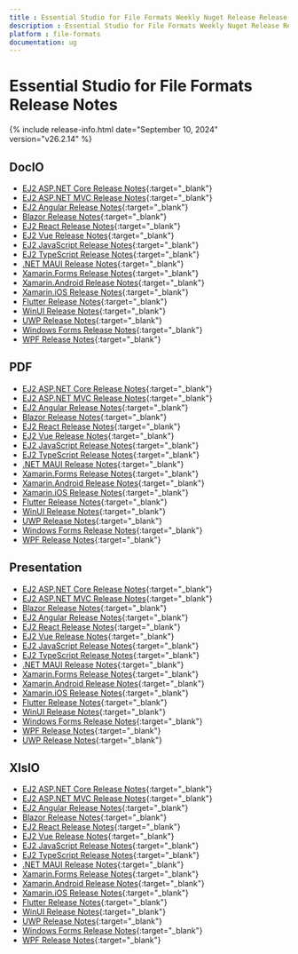 ```yaml
---
title : Essential Studio for File Formats Weekly Nuget Release Release Notes  
description : Essential Studio for File Formats Weekly Nuget Release Release Notes  
platform : file-formats
documentation: ug
---
```


# Essential Studio for File Formats  Release Notes  

{% include release-info.html date="September 10, 2024" version="v26.2.14" %} 




## DocIO

* [EJ2 ASP.NET Core Release Notes](https://ej2.syncfusion.com/aspnetcore/documentation/release-notes/26.2.14#docio){:target="_blank"}
* [EJ2 ASP.NET MVC Release Notes](https://ej2.syncfusion.com/aspnetmvc/documentation/release-notes/26.2.14#docio){:target="_blank"}
* [EJ2 Angular Release Notes](https://ej2.syncfusion.com/angular/documentation/release-notes/26.2.14#docio){:target="_blank"}
* [Blazor Release Notes](https://blazor.syncfusion.com/documentation/release-notes/26.2.14#docio){:target="_blank"}
* [EJ2 React Release Notes](https://ej2.syncfusion.com/react/documentation/release-notes/26.2.14#docio){:target="_blank"}
* [EJ2 Vue  Release Notes](https://ej2.syncfusion.com/vue/documentation/release-notes/26.2.14#docio){:target="_blank"}
* [EJ2 JavaScript Release Notes](https://ej2.syncfusion.com/javascript/documentation/release-notes/26.2.14#docio){:target="_blank"}
* [EJ2 TypeScript Release Notes](https://ej2.syncfusion.com/documentation/release-notes/26.2.14#docio){:target="_blank"}
* [.NET MAUI Release Notes](/maui/release-notes/v26.2.14#docio){:target="_blank"}
* [Xamarin.Forms Release Notes](/xamarin/release-notes/v26.2.14#docio){:target="_blank"}
* [Xamarin.Android Release Notes](/xamarin-android/release-notes/v26.2.14#docio){:target="_blank"}
* [Xamarin.iOS Release Notes](/xamarin-ios/release-notes/v26.2.14#docio){:target="_blank"}
* [Flutter Release Notes](/flutter/release-notes/v26.2.14#docio){:target="_blank"}
* [WinUI Release Notes](/winui/release-notes/v26.2.14#docio){:target="_blank"}
* [UWP Release Notes](/uwp/release-notes/v26.2.14#docio){:target="_blank"}
* [Windows Forms Release Notes](/windowsforms/release-notes/v26.2.14#docio){:target="_blank"}
* [WPF Release Notes](/wpf/release-notes/v26.2.14#docio){:target="_blank"}



## PDF

* [EJ2 ASP.NET Core Release Notes](https://ej2.syncfusion.com/aspnetcore/documentation/release-notes/26.2.14#pdf){:target="_blank"}
* [EJ2 ASP.NET MVC Release Notes](https://ej2.syncfusion.com/aspnetmvc/documentation/release-notes/26.2.14#pdf){:target="_blank"}
* [EJ2 Angular Release Notes](https://ej2.syncfusion.com/angular/documentation/release-notes/26.2.14#pdf){:target="_blank"}
* [Blazor Release Notes](https://blazor.syncfusion.com/documentation/release-notes/26.2.14#pdf){:target="_blank"}
* [EJ2 React Release Notes](https://ej2.syncfusion.com/react/documentation/release-notes/26.2.14#pdf){:target="_blank"}
* [EJ2 Vue  Release Notes](https://ej2.syncfusion.com/vue/documentation/release-notes/26.2.14#pdf){:target="_blank"}
* [EJ2 JavaScript Release Notes](https://ej2.syncfusion.com/javascript/documentation/release-notes/26.2.14#pdf){:target="_blank"}
* [EJ2 TypeScript Release Notes](https://ej2.syncfusion.com/documentation/release-notes/26.2.14#pdf){:target="_blank"}
* [.NET MAUI Release Notes](/maui/release-notes/v26.2.14#pdf){:target="_blank"}
* [Xamarin.Forms Release Notes](/xamarin/release-notes/v26.2.14#pdf){:target="_blank"}
* [Xamarin.Android Release Notes](/xamarin-android/release-notes/v26.2.14#pdf){:target="_blank"}
* [Xamarin.iOS Release Notes](/xamarin-ios/release-notes/v26.2.14#pdf){:target="_blank"}
* [Flutter Release Notes](/flutter/release-notes/v26.2.14#pdf){:target="_blank"}
* [WinUI Release Notes](/winui/release-notes/v26.2.14#pdf){:target="_blank"}
* [UWP Release Notes](/uwp/release-notes/v26.2.14#pdf){:target="_blank"}
* [Windows Forms Release Notes](/windowsforms/release-notes/v26.2.14#pdf){:target="_blank"}
* [WPF Release Notes](/wpf/release-notes/v26.2.14#pdf){:target="_blank"}


## Presentation

* [EJ2 ASP.NET Core Release Notes](https://ej2.syncfusion.com/aspnetcore/documentation/release-notes/26.2.14#presentation){:target="_blank"}
* [EJ2 ASP.NET MVC Release Notes](https://ej2.syncfusion.com/aspnetmvc/documentation/release-notes/26.2.14#presentation){:target="_blank"}
* [Blazor Release Notes](https://blazor.syncfusion.com/documentation/release-notes/26.2.14#presentation){:target="_blank"}
* [EJ2 Angular Release Notes](https://ej2.syncfusion.com/angular/documentation/release-notes/26.2.14#presentation){:target="_blank"}
* [EJ2 React Release Notes](https://ej2.syncfusion.com/react/documentation/release-notes/26.2.14#presentation){:target="_blank"}
* [EJ2 Vue  Release Notes](https://ej2.syncfusion.com/vue/documentation/release-notes/26.2.14#presentation){:target="_blank"}
* [EJ2 JavaScript Release Notes](https://ej2.syncfusion.com/javascript/documentation/release-notes/26.2.14#presentation){:target="_blank"}
* [EJ2 TypeScript Release Notes](https://ej2.syncfusion.com/documentation/release-notes/26.2.14#presentation){:target="_blank"}
* [.NET MAUI Release Notes](/maui/release-notes/v26.2.14#presentation){:target="_blank"}
* [Xamarin.Forms Release Notes](/xamarin/release-notes/v26.2.14#presentation){:target="_blank"}
* [Xamarin.Android Release Notes](/xamarin-android/release-notes/v26.2.14#presentation){:target="_blank"}
* [Xamarin.iOS Release Notes](/xamarin-ios/release-notes/v26.2.14#presentation){:target="_blank"}
* [Flutter Release Notes](/flutter/release-notes/v26.2.14#presentation){:target="_blank"}
* [WinUI Release Notes](/winui/release-notes/v26.2.14#presentation){:target="_blank"}
* [Windows Forms Release Notes](/windowsforms/release-notes/v26.2.14#presentation){:target="_blank"}
* [WPF Release Notes](/wpf/release-notes/v26.2.14#presentation){:target="_blank"}
* [UWP Release Notes](/uwp/release-notes/v26.2.14#presentation){:target="_blank"}



## XlsIO

* [EJ2 ASP.NET Core Release Notes](https://ej2.syncfusion.com/aspnetcore/documentation/release-notes/26.2.14#xlsio){:target="_blank"}
* [EJ2 ASP.NET MVC Release Notes](https://ej2.syncfusion.com/aspnetmvc/documentation/release-notes/26.2.14#xlsio){:target="_blank"}
* [EJ2 Angular Release Notes](https://ej2.syncfusion.com/angular/documentation/release-notes/26.2.14#xlsio){:target="_blank"}
* [Blazor Release Notes](https://blazor.syncfusion.com/documentation/release-notes/26.2.14#xlsio){:target="_blank"}
* [EJ2 React Release Notes](https://ej2.syncfusion.com/react/documentation/release-notes/26.2.14#xlsio){:target="_blank"}
* [EJ2 Vue  Release Notes](https://ej2.syncfusion.com/vue/documentation/release-notes/26.2.14#xlsio){:target="_blank"}
* [EJ2 JavaScript Release Notes](https://ej2.syncfusion.com/javascript/documentation/release-notes/26.2.14#xlsio){:target="_blank"}
* [EJ2 TypeScript Release Notes](https://ej2.syncfusion.com/documentation/release-notes/26.2.14#xlsio){:target="_blank"}
* [.NET MAUI Release Notes](/maui/release-notes/v26.2.14#xlsio){:target="_blank"}
* [Xamarin.Forms Release Notes](/xamarin/release-notes/v26.2.14#xlsio){:target="_blank"}
* [Xamarin.Android Release Notes](/xamarin-android/release-notes/v26.2.14#xlsio){:target="_blank"}
* [Xamarin.iOS Release Notes](/xamarin-ios/release-notes/v26.2.14#xlsio){:target="_blank"}
* [Flutter Release Notes](/flutter/release-notes/v26.2.14#xlsio){:target="_blank"}
* [WinUI Release Notes](/winui/release-notes/v26.2.14#xlsio){:target="_blank"}
* [UWP Release Notes](/uwp/release-notes/v26.2.14#xlsio){:target="_blank"}
* [Windows Forms Release Notes](/windowsforms/release-notes/v26.2.14#xlsio){:target="_blank"}
* [WPF Release Notes](/wpf/release-notes/v26.2.14#xlsio){:target="_blank"}


